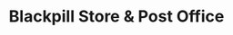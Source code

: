 ---
title: "Blackpill Store & Post Office"
url: /swansea/blackpill-store-and-post-office/
shop: convenience
---